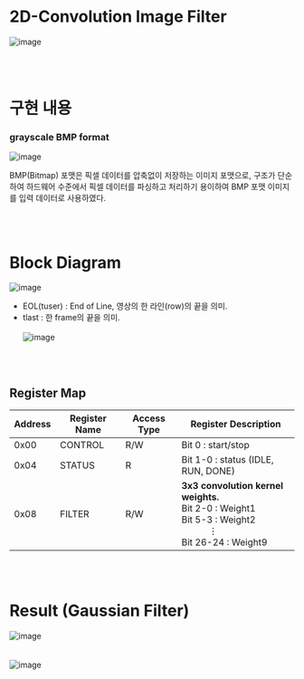# 2D-Convolution Image Filter

![image](https://github.com/user-attachments/assets/136dc28a-41d0-462c-a671-e15ec40b35c2)





<br/><br/>

# 구현 내용

### grayscale BMP format
![image](https://github.com/user-attachments/assets/02668b6d-bc63-458f-8b3a-5a6582b842ce)

BMP(Bitmap) 포맷은 픽셀 데이터를 압축없이 저장하는 이미지 포맷으로, 구조가 단순하여 하드웨어 수준에서 픽셀 데이터를 파싱하고 처리하기 용이하여 BMP 포맷 이미지를 입력 데이터로 사용하였다.


<br/><br/>

# Block Diagram
![image](https://github.com/user-attachments/assets/9a6c7ce4-513b-411e-a72e-c1a00f4ec2d8)
<br/>
+ EOL(tuser) : End of Line, 영상의 한 라인(row)의 끝을 의미.
+ tlast : 한 frame의 끝을 의미.
<br/><br/>
![image](https://github.com/user-attachments/assets/14ddcb70-12d8-4732-85e7-49207e88a65e)

<br/><br/>

## Register Map

| Address       | Register Name | Access Type | Register Description    |
|-------------|------|--------|---------|
| 0x00  | CONTROL    | R/W   | Bit 0 : start/stop    |
| 0x04  | STATUS    | R      | Bit 1-0 : status (IDLE, RUN, DONE)  |
| 0x08  | FILTER    |  R/W     | **3x3 convolution kernel weights.** <br/> Bit 2-0 : Weight1 <br/> Bit 5-3 : Weight2 <br/>    ⋮ <br/> Bit 26-24 : Weight9 |

<br/><br/>

# Result (Gaussian Filter)
![image](https://github.com/user-attachments/assets/28f41485-5b26-4757-bdec-1550a26087bd)
<br/>
<br/>
<br/>
![image](https://github.com/user-attachments/assets/b197d097-a43c-49d2-81d0-d196fda0c263)



